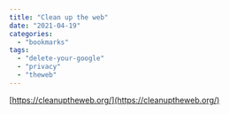 ```yaml
---
title: "Clean up the web"
date: "2021-04-19"
categories: 
  - "bookmarks"
tags: 
  - "delete-your-google"
  - "privacy"
  - "theweb"
---
```


[https://cleanuptheweb.org/](https://cleanuptheweb.org/)
